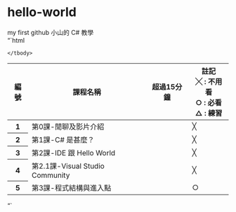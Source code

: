 # hello-world
my first github
小山的 C# 教學		
“`html
<table>
	<thead>
		<tr>
			<th>編號</th>	
			<th>課程名稱</th>
			<th>超過15分鐘</th>	
			<th>註記<br />
			╳ : 不用看<br />
			○ : 必看<br />
			△ : 練習<br /></th>
		</tr>
	</thead>
	<tbody>
		<tr> 
			<th>1</th> 
			<td> 第0課-閒聊及影片介紹</td> 
			<td></td> 
			<td>╳</td> 
		</tr>
                <tr> 
			<th>2</th> 
			<td>第1課-C# 是甚麼？</td> 
			<td></td> 
			<td>╳</td> 
		</tr>
        	<tr> 
			<th>3</th> 
			<td>第2課-IDE 跟 Hello World</td> 
			<td></td> 
			<td>╳</td> 
		</tr>
        	<tr> 
			<th>4</th> 
			<td>第2.1課-Visual Studio Community</td> 
			<td></td> 
			<td>╳</td> 
		</tr>
        	<tr> 
			<th>5</th> 
			<td>第3課-程式結構與進入點</td> 
			<td></td> 
			<td>○</td> 
		</tr>
        	
	</tbody>
</table>
“`
